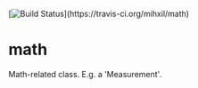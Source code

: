 [![Build Status](https://travis-ci.org/mihxil/math.png?)](https://travis-ci.org/mihxil/math)


math
====

Math-related class. E.g. a 'Measurement'.
